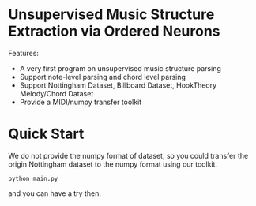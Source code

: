 # Unsupervised Music Structure Extraction via Ordered Neurons

Features:

- A very first program on unsupervised music structure parsing
- Support note-level parsing and chord level parsing
- Support Nottingham Dataset, Billboard Dataset, HookTheory Melody/Chord Dataset
- Provide a MIDI/numpy transfer toolkit

# Quick Start

We do not provide the numpy format of dataset, so you could transfer the origin Nottingham dataset to the numpy format using our toolkit.

```
python main.py
```

and you can have a try then.
